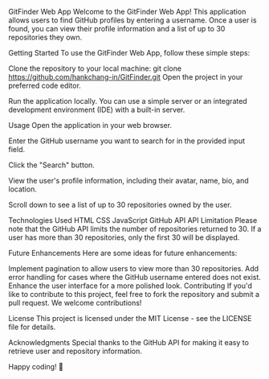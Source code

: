 GitFinder Web App
Welcome to the GitFinder Web App! This application allows users to find GitHub profiles by entering a username. Once a user is found, you can view their profile information and a list of up to 30 repositories they own.

Getting Started
To use the GitFinder Web App, follow these simple steps:

Clone the repository to your local machine:
git clone https://github.com/hankchang-in/GitFinder.git
Open the project in your preferred code editor.

Run the application locally. You can use a simple server or an integrated development environment (IDE) with a built-in server.

Usage
Open the application in your web browser.

Enter the GitHub username you want to search for in the provided input field.

Click the "Search" button.

View the user's profile information, including their avatar, name, bio, and location.

Scroll down to see a list of up to 30 repositories owned by the user.

Technologies Used
HTML
CSS
JavaScript
GitHub API
API Limitation
Please note that the GitHub API limits the number of repositories returned to 30. If a user has more than 30 repositories, only the first 30 will be displayed.

Future Enhancements
Here are some ideas for future enhancements:

Implement pagination to allow users to view more than 30 repositories.
Add error handling for cases where the GitHub username entered does not exist.
Enhance the user interface for a more polished look.
Contributing
If you'd like to contribute to this project, feel free to fork the repository and submit a pull request. We welcome contributions!

License
This project is licensed under the MIT License - see the LICENSE file for details.

Acknowledgments
Special thanks to the GitHub API for making it easy to retrieve user and repository information.

Happy coding! 🚀
